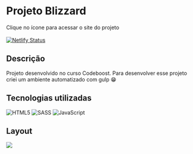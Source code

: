 
# Projeto Blizzard

Clique no ícone para acessar o site do projeto
<br>
<br>
[![Netlify Status](https://api.netlify.com/api/v1/badges/ce1ac300-f384-436d-9146-345460c7e286/deploy-status)](https://lp-blizzard-andersonrodriguesdev.netlify.app/)


## Descrição

Projeto desenvolvido no curso Codeboost. 
Para desenvolver esse projeto criei um ambiente automatizado com gulp 😁


## Tecnologias utilizadas

![HTML5](https://img.shields.io/badge/html5-%23E34F26.svg?style=for-the-badge&logo=html5&logoColor=white) ![SASS](https://img.shields.io/badge/SASS-hotpink.svg?style=for-the-badge&logo=SASS&logoColor=white) ![JavaScript](https://img.shields.io/badge/javascript-%23323330.svg?style=for-the-badge&logo=javascript&logoColor=%23F7DF1E)


## Layout

<img src="print-completo-site.png">
